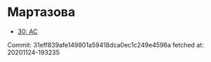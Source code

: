 # Мартазова
- [30: AC](30.md)

Commit: 31eff839afe149801a59418dca0ec1c249e4596a
 fetched at: 20201124-193235
